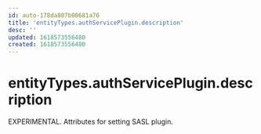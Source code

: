 ```yaml
---
id: auto-178da807b00681a76
title: 'entityTypes.authServicePlugin.description'
desc: ''
updated: 1618573556480
created: 1618573556480
---
```

# entityTypes.authServicePlugin.description

EXPERIMENTAL. Attributes for setting SASL plugin.
